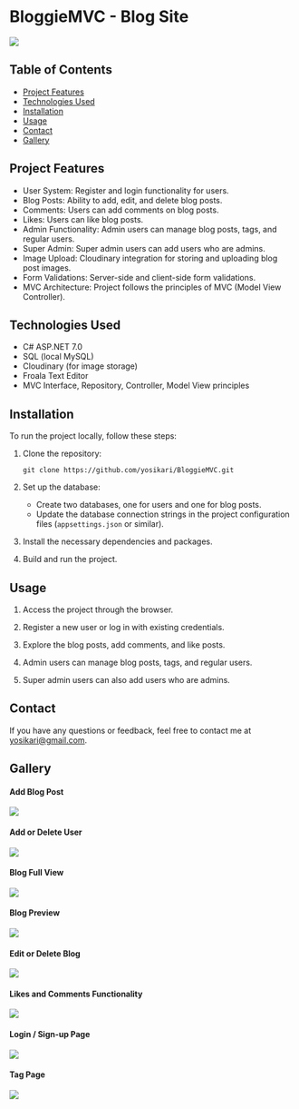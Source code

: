 <h1>BloggieMVC - Blog Site</h1>

<img src="/readme-images/home.png" />

## Table of Contents

- [Project Features](#project-features)
- [Technologies Used](#technologies-used)
- [Installation](#installation)
- [Usage](#usage)
- [Contact](#contact)
- [Gallery](#gallery)

## Project Features

- User System: Register and login functionality for users.
- Blog Posts: Ability to add, edit, and delete blog posts.
- Comments: Users can add comments on blog posts.
- Likes: Users can like blog posts.
- Admin Functionality: Admin users can manage blog posts, tags, and regular users.
- Super Admin: Super admin users can add users who are admins.
- Image Upload: Cloudinary integration for storing and uploading blog post images.
- Form Validations: Server-side and client-side form validations.
- MVC Architecture: Project follows the principles of MVC (Model View Controller).

## Technologies Used

- C# ASP.NET 7.0
- SQL (local MySQL)
- Cloudinary (for image storage)
- Froala Text Editor
- MVC Interface, Repository, Controller, Model View principles

## Installation

To run the project locally, follow these steps:

1. Clone the repository:

    `git clone https://github.com/yosikari/BloggieMVC.git`

2. Set up the database:
   - Create two databases, one for users and one for blog posts.
   - Update the database connection strings in the project configuration files (`appsettings.json` or similar).

3. Install the necessary dependencies and packages.

4. Build and run the project.

## Usage

1. Access the project through the browser.

2. Register a new user or log in with existing credentials.

3. Explore the blog posts, add comments, and like posts.

4. Admin users can manage blog posts, tags, and regular users.

5. Super admin users can also add users who are admins.

## Contact

If you have any questions or feedback, feel free to contact me at yosikari@gmail.com.

## Gallery

#### Add Blog Post
<img src='/readme-images/addBlogPost.gif' weight='600'/>

#### Add or Delete User
<img src='/readme-images/addDeleteUser.gif' weight='600'/>

#### Blog Full View
<img src='/readme-images/blogFullView.png' weight='600'/>

#### Blog Preview
<img src='/readme-images/blogPreview.png' weight='600'/>

#### Edit or Delete Blog
<img src='/readme-images/editDelete.gif' weight='600'/>

#### Likes and Comments Functionality
<img src='/readme-images/likesComments.gif' weight='600'/>

#### Login / Sign-up Page
<img src='/readme-images/login.png' weight='600'/>

#### Tag Page
<img src='/readme-images/tag.png' weight='600'/>
